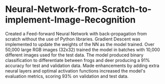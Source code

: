 # Neural-Network-from-Scratch-to-implement-Image-Recognition
Created a Feed-forward Neural Network with back-propagation from scratch without the use of Python libraries. Gradient Descent was implemented to update the weights of the NN as the model trained. Over 50,000 large RGB images (32x32) trained the model in batches with 10,000 different images used for the test data. The model produced binary classification to differentiate between frogs and deer producing a 91% accuracy for test and validation data.  Made enhancements by adding extra neural layers and optimal activation functions increased the model's evaluation metrics, scoring 93% on validation and test data.
